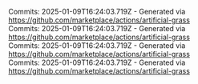 Commits: 2025-01-09T16:24:03.719Z - Generated via https://github.com/marketplace/actions/artificial-grass
<br>
Commits: 2025-01-09T16:24:03.719Z - Generated via https://github.com/marketplace/actions/artificial-grass
<br>
Commits: 2025-01-09T16:24:03.719Z - Generated via https://github.com/marketplace/actions/artificial-grass
<br>
Commits: 2025-01-09T16:24:03.719Z - Generated via https://github.com/marketplace/actions/artificial-grass
<br>
